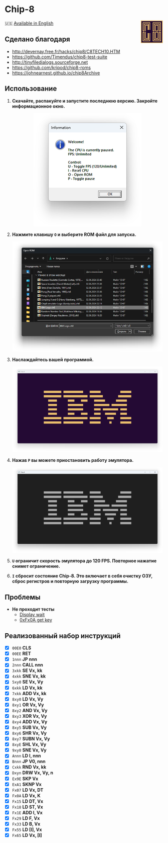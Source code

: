 # Chip-8
<img width="70" height="72" align="right" src="pictures/logo.png">

🇺🇸 [Available in English](README.md)

## Сделано благодаря
- http://devernay.free.fr/hacks/chip8/C8TECH10.HTM
- https://github.com/Timendus/chip8-test-suite
- http://tinyfiledialogs.sourceforge.net
- https://github.com/kripod/chip8-roms
- https://johnearnest.github.io/chip8Archive

## Использование
1. **Скачайте, распакуйте и запустите последнюю версию. Закройте информационное окно.**
    <p align="center"><img src="pictures/scr01.png"></p>

2. **Нажмите клавишу `O` и выберите ROM файл для запуска.**
    <p align="center"><img src="pictures/scr02.png"></p>

3. **Наслаждайтесь вашей программой.**
    <p align="center"><img src="pictures/scr03.png"></p>

4. **Нажав `P` вы можете приостановить работу эмулятора.**
    <p align="center"><img src="pictures/scr04.png"></p>

5. **`U` ограничит скорость эмулятора до 120 FPS. Повторное нажатие снимет ограничение.**

6. **`I` сбросит состояние Chip-8. Это включает в себя очистку ОЗУ, сброс регистров и повторную загрузку программы.**

## Проблемы
- **Не проходит тесты**
    - [Display wait](https://github.com/Timendus/chip8-test-suite?tab=readme-ov-file#quirks-test)
    - [0xFx0A get key](https://github.com/Timendus/chip8-test-suite?tab=readme-ov-file#3-fx0a-getkey)

## Реализованный набор инструкций
- [x] `00E0` **CLS**
- [x] `00EE` **RET**
- [x] `1nnn` **JP nnn**
- [x] `2nnn` **CALL nnn**
- [x] `3xkk` **SE Vx, kk**
- [x] `4xkk` **SNE Vx, kk**
- [x] `5xy0` **SE Vx, Vy**
- [x] `6xkk` **LD Vx, kk**
- [x] `7xkk` **ADD Vx, kk**
- [x] `8xy0` **LD Vx, Vy**
- [x] `8xy1` **OR Vx, Vy**
- [x] `8xy2` **AND Vx, Vy**
- [x] `8xy3` **XOR Vx, Vy**
- [x] `8xy4` **ADD Vx, Vy**
- [x] `8xy5` **SUB Vx, Vy**
- [x] `8xy6` **SHR Vx, Vy**
- [x] `8xy7` **SUBN Vx, Vy**
- [x] `8xyE` **SHL Vx, Vy**
- [x] `9xy0` **SNE Vx, Vy**
- [x] `Annn` **LD I, nnn**
- [x] `Bnnn` **JP V0, nnn**
- [x] `Cxkk` **RND Vx, kk**
- [x] `Dxyn` **DRW Vx, Vy, n**
- [x] `Ex9E` **SKP Vx**
- [x] `ExA1` **SKNP Vx**
- [x] `Fx07` **LD Vx, DT**
- [x] `Fx0A` **LD Vx, K**
- [x] `Fx15` **LD DT, Vx**
- [x] `Fx18` **LD ST, Vx**
- [x] `Fx1E` **ADD I, Vx**
- [x] `Fx29` **LD F, Vx**
- [x] `Fx33` **LD B, Vx**
- [x] `Fx55` **LD [I], Vx**
- [x] `Fx65` **LD Vx, [I]**
